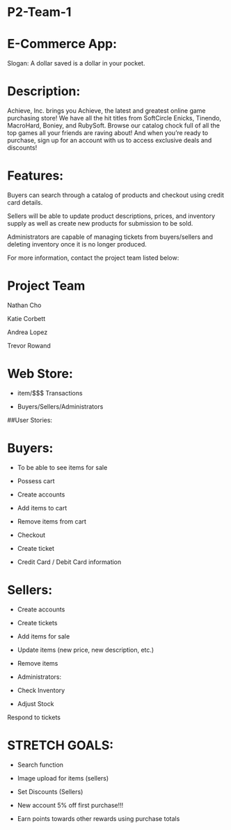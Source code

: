 # P2-Team-1


# E-Commerce App:

Slogan: A dollar saved is a dollar in your pocket. 

# Description:

Achieve, Inc. brings you Achieve, the latest and greatest online game purchasing store! We have all the hit titles from SoftCircle Enicks, Tinendo, MacroHard, Boniey, and RubySoft. Browse our catalog chock full of all the top games all your friends are raving about! And when you’re ready to purchase, sign up for an account with us to access exclusive deals and discounts! 

# Features:

Buyers can search through a catalog of products and checkout using credit card details.

Sellers will be able to update product descriptions, prices, and inventory supply as well as create new products for submission to be sold.

Administrators are capable of managing tickets from buyers/sellers and deleting inventory once it is no longer produced.

For more information, contact the project team listed below:

# Project Team


Nathan Cho

Katie Corbett

Andrea Lopez

Trevor Rowand



# Web Store:
- item/$$$ Transactions

- Buyers/Sellers/Administrators


##User Stories:

# Buyers:

- To be able to see items for sale

- Possess cart

- Create accounts

- Add items to cart

- Remove items from cart

- Checkout

- Create ticket

- Credit Card / Debit Card information

# Sellers:

- Create accounts

- Create tickets

- Add items for sale

- Update items (new price, new description, etc.)

- Remove items

- Administrators:

- Check Inventory

- Adjust Stock

Respond to tickets

# STRETCH GOALS:

- Search function 

- Image upload for items (sellers)

- Set Discounts (Sellers)

- New account 5% off first purchase!!!

- Earn points towards other rewards using purchase totals



